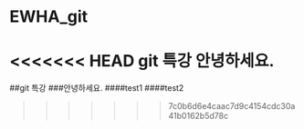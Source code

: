 # EWHA_git
<<<<<<< HEAD
git 특강
안녕하세요.
=======
##git 특강
###안녕하세요. 
####test1
####test2
>>>>>>> 7c0b6d6e4caac7d9c4154cdc30a41b0162b5d78c
